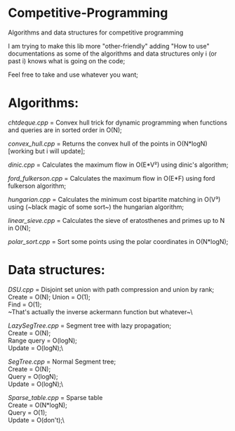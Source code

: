 # Competitive-Programming
Algorithms and data structures for competitive programming

I am trying to make this lib more "other-friendly" adding "How to use" documentations as some of the algorithms and data structures only i (or past i) knows what is going on the code;

Feel free to take and use whatever you want;

# Algorithms:
*chtdeque.cpp* = Convex hull trick for dynamic programming when functions and queries are in sorted order in O(N);

*convex_hull.cpp* = Returns the convex hull of the points in O(N\*logN) [working but i will update];

*dinic.cpp* = Calculates the maximum flow in O(E\*V²) using dinic's algorithm;

*ford_fulkerson.cpp* = Calculates the maximum flow in O(E\*F) using ford fulkerson algorithm;

*hungarian.cpp* = Calculates the minimum cost bipartite matching in O(V³) using (~black magic of some sort~) the hungarian algorithm;

*linear_sieve.cpp* = Calculates the sieve of eratosthenes and primes up to N in O(N);

*polar_sort.cpp* = Sort some points using the polar coordinates in O(N\*logN);

# Data structures:

*DSU.cpp* = Disjoint set union with path compression and union by rank;\
Create = O(N);
Union = O(1);\
Find = O(1);\
~That's actually the inverse ackermann function but whatever~\

*LazySegTree.cpp* = Segment tree with lazy propagation;\
Create = O(N);\
Range query = O(logN);\
Update = O(logN);\

*SegTree.cpp* = Normal Segment tree;\
Create = O(N);\
Query = O(logN);\
Update = O(logN);\

*Sparse_table.cpp* = Sparse table\
Create = O(N\*logN);\
Query = O(1);\
Update = O(don't);\
